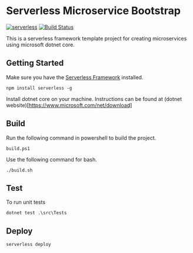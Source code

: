 # Serverless Microservice Bootstrap

[![serverless](https://dl.dropboxusercontent.com/s/d6opqwym91k0roz/serverless_badge_v3.svg)](http://www.serverless.com) 
[![Build Status](https://travis-ci.org/PageUpPeopleOrg/serverless-microservice-template.svg?branch=master)](https://travis-ci.org/PageUpPeopleOrg/serverless-microservice-template)

This is a serverless framework template project for creating microservices using microsoft dotnet core.

## Getting Started

Make sure you have the [Serverless Framework](http://www.serverless.com) installed.
```
npm install serverless -g
```

Install dotnet core on your machine. Instructions can be found at (dotnet website)[https://www.microsoft.com/net/download]


## Build

Run the following command in powershell to build the project.
```
build.ps1
```

Use the following command for bash.
```
./build.sh
```

## Test
To run unit tests
```
dotnet test .\src\Tests
```

## Deploy
```
serverless deploy
```
